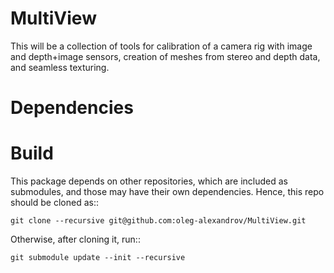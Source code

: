 # MultiView

This will be a collection of tools for calibration of a camera rig with image and depth+image sensors, creation of meshes from stereo and depth data, and seamless texturing.

# Dependencies

# Build

This package depends on other repositories, which are included as submodules,
and those may have their own dependencies. Hence, this repo should be cloned as::

    git clone --recursive git@github.com:oleg-alexandrov/MultiView.git

Otherwise, after cloning it, run::

    git submodule update --init --recursive
